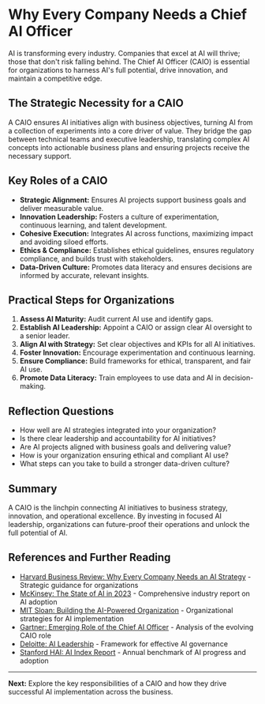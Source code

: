 # Why Every Company Needs a Chief AI Officer

AI is transforming every industry. Companies that excel at AI will thrive; those that don't risk falling behind. The Chief AI Officer (CAIO) is essential for organizations to harness AI's full potential, drive innovation, and maintain a competitive edge.

## The Strategic Necessity for a CAIO
A CAIO ensures AI initiatives align with business objectives, turning AI from a collection of experiments into a core driver of value. They bridge the gap between technical teams and executive leadership, translating complex AI concepts into actionable business plans and ensuring projects receive the necessary support.

## Key Roles of a CAIO
- **Strategic Alignment:** Ensures AI projects support business goals and deliver measurable value.
- **Innovation Leadership:** Fosters a culture of experimentation, continuous learning, and talent development.
- **Cohesive Execution:** Integrates AI across functions, maximizing impact and avoiding siloed efforts.
- **Ethics & Compliance:** Establishes ethical guidelines, ensures regulatory compliance, and builds trust with stakeholders.
- **Data-Driven Culture:** Promotes data literacy and ensures decisions are informed by accurate, relevant insights.

## Practical Steps for Organizations
1. **Assess AI Maturity:** Audit current AI use and identify gaps.
2. **Establish AI Leadership:** Appoint a CAIO or assign clear AI oversight to a senior leader.
3. **Align AI with Strategy:** Set clear objectives and KPIs for all AI initiatives.
4. **Foster Innovation:** Encourage experimentation and continuous learning.
5. **Ensure Compliance:** Build frameworks for ethical, transparent, and fair AI use.
6. **Promote Data Literacy:** Train employees to use data and AI in decision-making.

## Reflection Questions
- How well are AI strategies integrated into your organization?
- Is there clear leadership and accountability for AI initiatives?
- Are AI projects aligned with business goals and delivering value?
- How is your organization ensuring ethical and compliant AI use?
- What steps can you take to build a stronger data-driven culture?

## Summary
A CAIO is the linchpin connecting AI initiatives to business strategy, innovation, and operational excellence. By investing in focused AI leadership, organizations can future-proof their operations and unlock the full potential of AI.

## References and Further Reading
- [Harvard Business Review: Why Every Company Needs an AI Strategy](https://hbr.org/2023/05/why-every-company-needs-an-ai-strategy) - Strategic guidance for organizations
- [McKinsey: The State of AI in 2023](https://www.mckinsey.com/capabilities/quantumblack/our-insights/the-state-of-ai-in-2023-generative-AIs-breakout-year) - Comprehensive industry report on AI adoption
- [MIT Sloan: Building the AI-Powered Organization](https://sloanreview.mit.edu/article/building-the-ai-powered-organization/) - Organizational strategies for AI implementation
- [Gartner: Emerging Role of the Chief AI Officer](https://www.gartner.com/en/documents/4144140) - Analysis of the evolving CAIO role
- [Deloitte: AI Leadership](https://www2.deloitte.com/us/en/insights/focus/tech-trends/2023/generative-ai-strategy.html) - Framework for effective AI governance
- [Stanford HAI: AI Index Report](https://aiindex.stanford.edu/report/) - Annual benchmark of AI progress and adoption

---
**Next:** Explore the key responsibilities of a CAIO and how they drive successful AI implementation across the business.